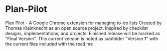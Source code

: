 # Plan-Pilot
 Plan Pilot - A Google Chrome extension for managing to-do lists     Created by Thomas Kleinknecht as an open source project. Inspired by checklist designs, implementations, and projects.  Finished release will be marked as "Final Version". This current version is noted as subfolder "Version 1" with the current files 
 included with the read me
